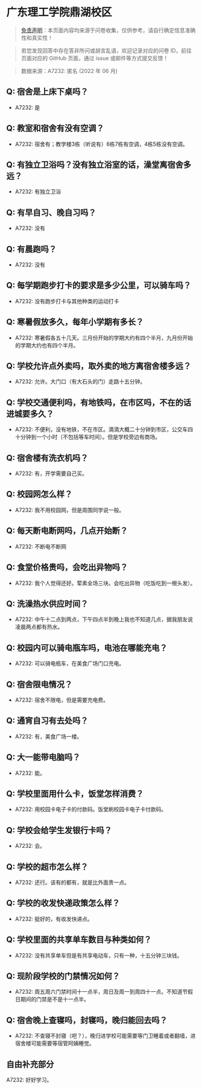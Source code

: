 # 广东理工学院鼎湖校区

> [免责声明](https://colleges.chat/#_3)：本页面内容均来源于问卷收集，仅供参考，请自行确定信息准确性和真实性！

> 若您发现回答中存在答非所问或胡言乱语，欢迎记录对应的问卷 ID，前往页面对应的 GitHub 页面，通过 issue 或邮件等方式提交反馈！

> 数据来源：A7232: 匿名 (2022 年 06 月)

## Q: 宿舍是上床下桌吗？

- A7232: 是

## Q: 教室和宿舍有没有空调？

- A7232: 宿舍有；教学楼3栋（听说有）6栋7栋有空调，4栋5栋没有空调。

## Q: 有独立卫浴吗？没有独立浴室的话，澡堂离宿舍多远？

- A7232: 有独立卫浴

## Q: 有早自习、晚自习吗？

- A7232: 没有

## Q: 有晨跑吗？

- A7232: 没有

## Q: 每学期跑步打卡的要求是多少公里，可以骑车吗？

- A7232: 没有跑步打卡与其他种类的运动打卡

## Q: 寒暑假放多久，每年小学期有多长？

- A7232: 寒暑假各五十几天。三月份开始的学期大约有四个半月，九月份开始的学期大约也有四个半月。

## Q: 学校允许点外卖吗，取外卖的地方离宿舍楼多远？

- A7232: 允许。大门口（有大石头的门）走路十五分钟。

## Q: 学校交通便利吗，有地铁吗，在市区吗，不在的话进城要多久？

- A7232: 不便利，没有地铁，不在市区。滴滴大概二十分钟到市区，公交车四十分钟到一个小时（不包括等车时间）。但是学校旁边有商场。

## Q: 宿舍楼有洗衣机吗？

- A7232: 有，开学需要自己买。

## Q: 校园网怎么样？

- A7232: 我不用校园网，但是周围同学说一般。

## Q: 每天断电断网吗，几点开始断？

- A7232: 不断电不断网

## Q: 食堂价格贵吗，会吃出异物吗？

- A7232: 我个人觉得还好。荤素全场三块。会吃出异物（吃饭吃到一根头发）。

## Q: 洗澡热水供应时间？

- A7232: 中午十二点到两点，下午四点半到晚上我也不知道几点，据我朋友说凌晨两点都有热水。

## Q: 校园内可以骑电瓶车吗，电池在哪能充电？

- A7232: 可以骑电瓶车，在美食广场门口充电。

## Q: 宿舍限电情况？

- A7232: 宿舍不限电，但是需要充电费。

## Q: 通宵自习有去处吗？

- A7232: 有，美食广场一楼。

## Q: 大一能带电脑吗？

- A7232: 能。

## Q: 学校里面用什么卡，饭堂怎样消费？

- A7232: 用校园卡电子卡的付款码。饭堂刷校园卡电子卡付款码。

## Q: 学校会给学生发银行卡吗？

- A7232: 会。

## Q: 学校的超市怎么样？

- A7232: 还行。该有的都有，就是比外面贵一点。

## Q: 学校的收发快递政策怎么样？

- A7232: 挺好的，有收发快递点。

## Q: 学校里面的共享单车数目与种类如何？

- A7232: 没有共享单车但是有共享电动车，只有一种，十五分钟三块钱。

## Q: 现阶段学校的门禁情况如何？

- A7232: 周五周六门禁时间十一点半，周日及周一到周四十一点。不知道节假日期间的门禁是不是十一点半。

## Q: 宿舍晚上查寝吗，封寝吗，晚归能回去吗？

- A7232: 不查寝不封寝（吧？），晚归进学校可能需要等门卫睡着或者翻墙，进宿舍楼可能需要等宿管阿姨睡觉。

## 自由补充部分

A7232: 好好学习。